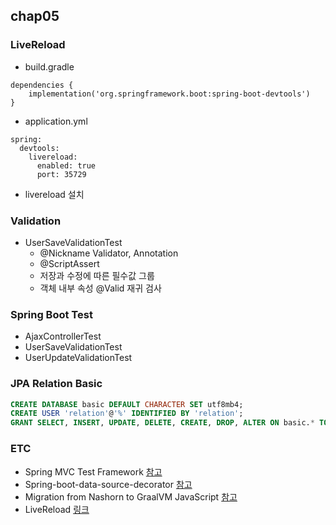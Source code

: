 ## chap05

### LiveReload
* build.gradle
```
dependencies {
    implementation('org.springframework.boot:spring-boot-devtools')
}
```
* application.yml
```
spring:
  devtools:
    livereload:
      enabled: true
      port: 35729
```
* livereload 설치

### Validation
* UserSaveValidationTest
  * @Nickname Validator, Annotation 
  * @ScriptAssert
  * 저장과 수정에 따른 필수값 그룹
  * 객체 내부 속성 @Valid 재귀 검사
  
### Spring Boot Test
* AjaxControllerTest
* UserSaveValidationTest
* UserUpdateValidationTest

### JPA Relation Basic
```sql
CREATE DATABASE basic DEFAULT CHARACTER SET utf8mb4;
CREATE USER 'relation'@'%' IDENTIFIED BY 'relation';
GRANT SELECT, INSERT, UPDATE, DELETE, CREATE, DROP, ALTER ON basic.* TO 'relation'@'%';
```

### ETC
* Spring MVC Test Framework [참고](https://docs.spring.io/spring/docs/current/spring-framework-reference/testing.html#spring-mvc-test-framework)
* Spring-boot-data-source-decorator [참고](https://github.com/gavlyukovskiy/spring-boot-data-source-decorator)
* Migration from Nashorn to GraalVM JavaScript [참고](https://golb.hplar.ch/2020/04/java-javascript-engine.html)
* LiveReload [링크](http://livereload.com/extensions/)